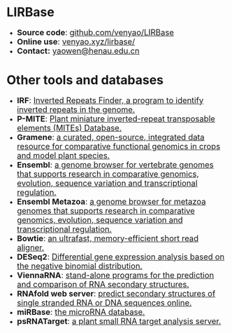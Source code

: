 

# LIRBase
- <font size=4>**Source code**: <a href="https://github.com/venyao/LIRBase" target="_blank">github.com/venyao/LIRBase</a></font> 
- <font size=4>**Online use**: <a href="https://venyao.xyz/lirbase/" target="_blank">venyao.xyz/lirbase/</a></font> 
- <font size=4>**Contact:** [yaowen@henau.edu.cn](mailto:yaowen@henau.edu.cn)</font>

# Other tools and databases
- <font size=4>**IRF**: <a href="https://tandem.bu.edu/irf/irf.download.html" target="_blank">Inverted Repeats Finder, a program to identify inverted repeats in the genome.</a></font>  
- <font size=4>**P-MITE**: <a href="http://pmite.hzau.edu.cn/" target="_blank">Plant miniature inverted-repeat transposable elements (MITEs) Database.</a></font>  
- <font size=4>**Gramene**: <a href="https://www.gramene.org/" target="_blank">a curated, open-source, integrated data resource for comparative functional genomics in crops and model plant species.</a></font>  
- <font size=4>**Ensembl**: <a href="https://www.ensembl.org/" target="_blank">a genome browser for vertebrate genomes that supports research in comparative genomics, evolution, sequence variation and transcriptional regulation.</a></font>  
- <font size=4>**Ensembl Metazoa**: <a href="http://metazoa.ensembl.org/index.html" target="_blank">a genome browser for metazoa genomes that supports research in comparative genomics, evolution, sequence variation and transcriptional regulation.</a></font>  
- <font size=4>**Bowtie**: <a href="http://bowtie-bio.sourceforge.net/index.shtml" target="_blank">an ultrafast, memory-efficient short read aligner.</a></font>  
- <font size=4>**DESeq2**: <a href="https://bioconductor.org/packages/release/bioc/html/DESeq2.html" target="_blank">Differential gene expression analysis based on the negative binomial distribution.</a></font>  
- <font size=4>**ViennaRNA**: <a href="https://www.tbi.univie.ac.at/RNA/" target="_blank">stand-alone programs for the prediction and comparison of RNA secondary structures.</a></font>  
- <font size=4>**RNAfold web server**: <a href="http://rna.tbi.univie.ac.at/cgi-bin/RNAWebSuite/RNAfold.cgi" target="_blank">predict secondary structures of single stranded RNA or DNA sequences online.</a></font>  
- <font size=4>**miRBase**: <a href="http://www.mirbase.org/" target="_blank">the microRNA database.</a></font>  
- <font size=4>**psRNATarget**: <a href="http://plantgrn.noble.org/psRNATarget" target="_blank">a plant small RNA target analysis server.</a></font>  

